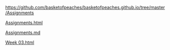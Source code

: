<a href="./">https://github.com/basketofpeaches/basketofpeaches.github.io/tree/master/Assignments</a>

<a href="./">Assignments.html</a>

<a href="./">Assignments.md</a>

<a href="./">Week 03.html</a>


<a href="./Week 03">





